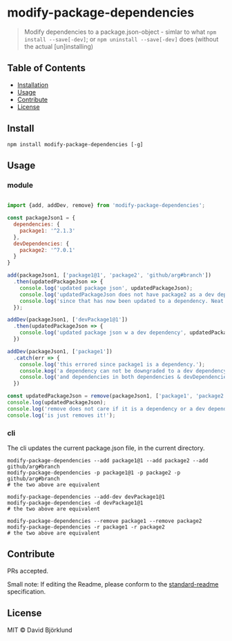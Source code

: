 # modify-package-dependencies

> Modify dependencies to a package.json-object - simlar to what `npm install --save[-dev]`; or `npm uninstall --save[-dev]` does (without the actual [un]installing)

## Table of Contents

- [Installation](#installation)
- [Usage](#usage)
- [Contribute](#contribute)
- [License](#license)

## Install

```
npm install modify-package-dependencies [-g]
```

## Usage

### module

```js

import {add, addDev, remove} from 'modify-package-dependencies';

const packageJson1 = {
  dependencies: {
    package1: '^2.1.3'
  },
  devDependencies: {
    package2: '^7.0.1'
  }
}

add(packageJson1, ['package1@1', 'package2', 'github/arg#branch'])
  .then(updatedPackageJson => {
    console.log('updated package json', updatedPackageJson);
    console.log('updatedPackageJson does not have package2 as a dev dependency anymore');
    console.log('since that has now been updated to a dependency. Neat');
  });

addDev(packageJson1, ['devPackage1@1'])
  .then(updatedPackageJson => {
    console.log('updated package json w a dev dependency', updatedPackageJson);
  })

addDev(packageJson1, ['package1'])
  .catch(err => {
    console.log('this errored since package1 is a dependency.');
    console.kog('a dependency can not be downgraded to a dev dependency');
    console.log('and dependencies in both dependencies & devDependencies is not allowed');
  })

const updatedPackageJson = remove(packageJson1, ['package1', 'package2']);
console.log(updatedPackageJson);
console.log('remove does not care if it is a dependency or a dev dependency');
console.log('is just removes it!');
```

### cli

The cli updates the current package.json file, in the current directory.

```shell
modify-package-dependencies --add package1@1 --add package2 --add github/arg#branch
modify-package-dependencies -p package1@1 -p package2 -p github/arg#branch
# the two above are equivalent

modify-package-dependencies --add-dev devPackage1@1
modify-package-dependencies -d devPackage1@1
# the two above are equivalent

modify-package-dependencies --remove package1 --remove package2
modify-package-dependencies -r package1 -r package2
# the two above are equivalent
```

## Contribute

PRs accepted.

Small note: If editing the Readme, please conform to the [standard-readme](https://github.com/RichardLitt/standard-readme) specification.

## License

MIT © David Björklund
